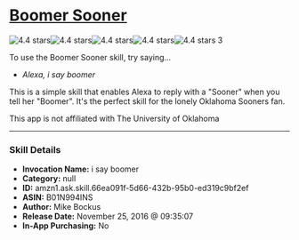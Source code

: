 # [Boomer Sooner](http://alexa.amazon.com/#skills/amzn1.ask.skill.66ea091f-5d66-432b-95b0-ed319c9bf2ef)
![4.4 stars](../../images/ic_star_black_18dp_1x.png)![4.4 stars](../../images/ic_star_black_18dp_1x.png)![4.4 stars](../../images/ic_star_black_18dp_1x.png)![4.4 stars](../../images/ic_star_black_18dp_1x.png)![4.4 stars](../../images/ic_star_half_black_18dp_1x.png) 3

To use the Boomer Sooner skill, try saying...

* *Alexa, i say boomer*

This is a simple skill that enables Alexa to reply with a "Sooner" when you tell her "Boomer". It's the perfect skill for the lonely Oklahoma Sooners fan. 

This app is not affiliated with The University of Oklahoma

***

### Skill Details

* **Invocation Name:** i say boomer
* **Category:** null
* **ID:** amzn1.ask.skill.66ea091f-5d66-432b-95b0-ed319c9bf2ef
* **ASIN:** B01N994INS
* **Author:** Mike Bockus
* **Release Date:** November 25, 2016 @ 09:35:07
* **In-App Purchasing:** No
